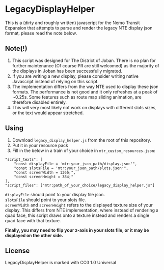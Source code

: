 # LegacyDisplayHelper
This is a (dirty and roughly written) javascript for the Nemo Transit Expansion that attempts to parse and render the legacy NTE display json format, please read the note below.

## Note(!)
1. This script was designed for The District of Joban. There is no plan for further maintenance (Of course PR are still welcomed) as the majority of the displays in Joban has been successfully migrated.
2. If you are writing a new display, please consider writing native Javascript instead of relying on this script.
3. The implementation differs from the way NTE used to display these json formats. The performance is not good and it only refreshes at a peak of ~0.25s. Some features such as route map sliding animation, are therefore disabled entirely.
4. This will very most likely not work on displays with different slots sizes, or the text would appear stretched.

## Using
1. Download `legacy_display_helper.js` from the root of this repository.
2. Put it in your resource pack
3. Fill in the below in a train of your choice in `mtr_custom_resources.json`:
```
"script_texts": [
    "const displayFile = 'mtr:your_json_path/display.json'",
    "const slotsFile = 'mtr:your_json_path/slots.json'",
    "const screenWidth = 1366;",
    "const screenHeight = 384;"
],
"script_files": ["mtr:path_of_your_choice/legacy_display_helper.js"]
```

`displayFile` should point to your display file json.  
`slotsFile` should point to your slots file.  
`screenWidth` and `screenHeight` refers to the displayed texture size of your display. This differs from NTE implementation, where instead of rendering a quad face, this script draws onto a texture instead and renders a single quad face with that texture.

**Finally, you may need to flip your z-axis in your slots file, or it may be displayed on the other side.**

## License
LegacyDisplayHelper is marked with CC0 1.0 Universal